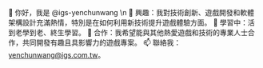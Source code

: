 👋 你好，我是 @igs-yenchunwang
\n
👀 興趣：我對技術創新、遊戲開發和軟體架構設計充滿熱情，特別是在如何利用新技術提升遊戲體驗方面。
🌱 學習中：活到老學到老、終生學習。
💞️ 合作：我希望能與其他熱愛遊戲和技術的專業人士合作，共同開發有趣且具影響力的遊戲專案。
📫 聯絡我：yenchunwang@igs.com.tw。
